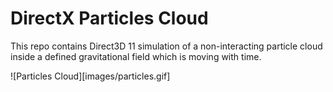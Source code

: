 # DirectX Particles Cloud

This repo contains Direct3D 11 simulation of a non-interacting particle cloud inside a defined gravitational field which is moving with time.

![Particles Cloud][images/particles.gif]